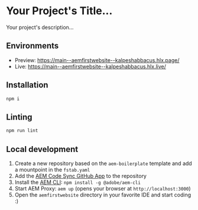 # Your Project's Title...
Your project's description...

## Environments
- Preview: https://main--aemfirstwebsite--kalpeshabbacus.hlx.page/
- Live: https://main--aemfirstwebsite--kalpeshabbacus.hlx.live/

## Installation

```sh
npm i
```

## Linting

```sh
npm run lint
```

## Local development

1. Create a new repository based on the `aem-boilerplate` template and add a mountpoint in the `fstab.yaml`
1. Add the [AEM Code Sync GitHub App](https://github.com/apps/aem-code-sync) to the repository
1. Install the [AEM CLI](https://github.com/adobe/helix-cli): `npm install -g @adobe/aem-cli`
1. Start AEM Proxy: `aem up` (opens your browser at `http://localhost:3000`)
1. Open the `aemfirstwebsite` directory in your favorite IDE and start coding :)

